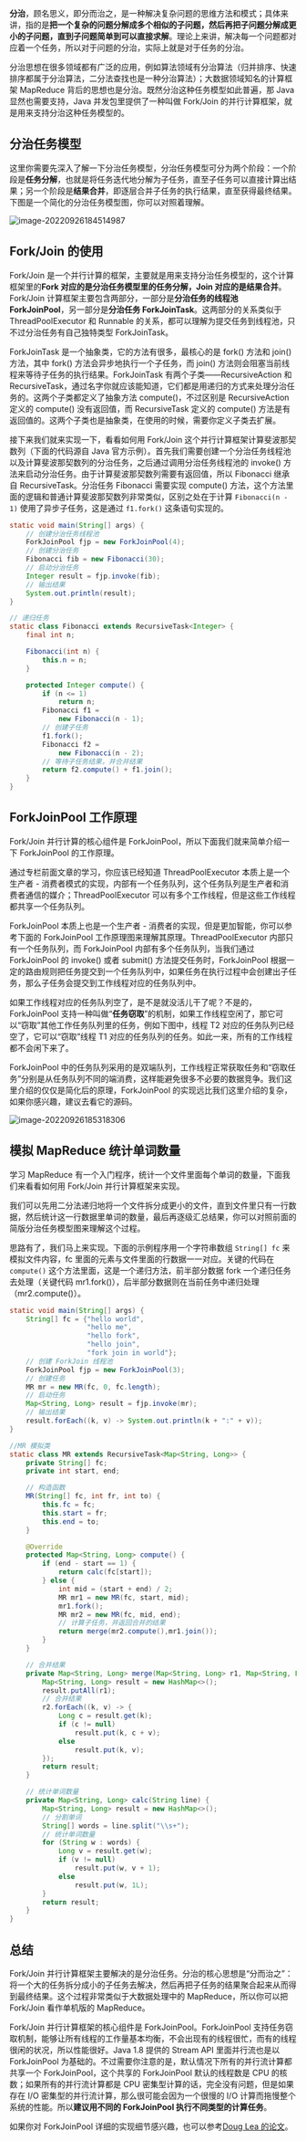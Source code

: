 **分治**，顾名思义，即分而治之，是一种解决复杂问题的思维方法和模式；具体来讲，指的是**把一个复杂的问题分解成多个相似的子问题，然后再把子问题分解成更小的子问题，直到子问题简单到可以直接求解**。理论上来讲，解决每一个问题都对应着一个任务，所以对于问题的分治，实际上就是对于任务的分治。



分治思想在很多领域都有广泛的应用，例如算法领域有分治算法（归并排序、快速排序都属于分治算法，二分法查找也是一种分治算法）；大数据领域知名的计算框架 MapReduce 背后的思想也是分治。既然分治这种任务模型如此普遍，那 Java 显然也需要支持，Java 并发包里提供了一种叫做 Fork/Join 的并行计算框架，就是用来支持分治这种任务模型的。





## 分治任务模型

这里你需要先深入了解一下分治任务模型，分治任务模型可分为两个阶段：一个阶段是**任务分解**，也就是将任务迭代地分解为子任务，直至子任务可以直接计算出结果；另一个阶段是**结果合并**，即逐层合并子任务的执行结果，直至获得最终结果。下图是一个简化的分治任务模型图，你可以对照着理解。

![image-20220926184514987](images/image-20220926184514987.png)



## Fork/Join 的使用

Fork/Join 是一个并行计算的框架，主要就是用来支持分治任务模型的，这个计算框架里的**Fork 对应的是分治任务模型里的任务分解，Join 对应的是结果合并**。Fork/Join 计算框架主要包含两部分，一部分是**分治任务的线程池 ForkJoinPool**，另一部分是**分治任务 ForkJoinTask**。这两部分的关系类似于 ThreadPoolExecutor 和 Runnable 的关系，都可以理解为提交任务到线程池，只不过分治任务有自己独特类型 ForkJoinTask。



ForkJoinTask 是一个抽象类，它的方法有很多，最核心的是 fork() 方法和 join() 方法，其中 fork() 方法会异步地执行一个子任务，而 join() 方法则会阻塞当前线程来等待子任务的执行结果。ForkJoinTask 有两个子类——RecursiveAction 和 RecursiveTask，通过名字你就应该能知道，它们都是用递归的方式来处理分治任务的。这两个子类都定义了抽象方法 compute()，不过区别是 RecursiveAction 定义的 compute() 没有返回值，而 RecursiveTask 定义的 compute() 方法是有返回值的。这两个子类也是抽象类，在使用的时候，需要你定义子类去扩展。



接下来我们就来实现一下，看看如何用 Fork/Join 这个并行计算框架计算斐波那契数列（下面的代码源自 Java 官方示例）。首先我们需要创建一个分治任务线程池以及计算斐波那契数列的分治任务，之后通过调用分治任务线程池的 invoke() 方法来启动分治任务。由于计算斐波那契数列需要有返回值，所以 Fibonacci 继承自 RecursiveTask。分治任务 Fibonacci 需要实现 compute() 方法，这个方法里面的逻辑和普通计算斐波那契数列非常类似，区别之处在于计算 `Fibonacci(n - 1)` 使用了异步子任务，这是通过 `f1.fork()` 这条语句实现的。

```java
static void main(String[] args) {
    // 创建分治任务线程池  
    ForkJoinPool fjp = new ForkJoinPool(4);
    // 创建分治任务
    Fibonacci fib = new Fibonacci(30);
    // 启动分治任务  
    Integer result = fjp.invoke(fib);
    // 输出结果  
    System.out.println(result);
}

// 递归任务
static class Fibonacci extends RecursiveTask<Integer> {
    final int n;

    Fibonacci(int n) {
        this.n = n;
    }

    protected Integer compute() {
        if (n <= 1)
            return n;
        Fibonacci f1 =
            new Fibonacci(n - 1);
        // 创建子任务  
        f1.fork();
        Fibonacci f2 =
            new Fibonacci(n - 2);
        // 等待子任务结果，并合并结果  
        return f2.compute() + f1.join();
    }
}
```



## ForkJoinPool 工作原理

Fork/Join 并行计算的核心组件是 ForkJoinPool，所以下面我们就来简单介绍一下 ForkJoinPool 的工作原理。



通过专栏前面文章的学习，你应该已经知道 ThreadPoolExecutor 本质上是一个生产者 - 消费者模式的实现，内部有一个任务队列，这个任务队列是生产者和消费者通信的媒介；ThreadPoolExecutor 可以有多个工作线程，但是这些工作线程都共享一个任务队列。



ForkJoinPool 本质上也是一个生产者 - 消费者的实现，但是更加智能，你可以参考下面的 ForkJoinPool 工作原理图来理解其原理。ThreadPoolExecutor 内部只有一个任务队列，而 ForkJoinPool 内部有多个任务队列，当我们通过 ForkJoinPool 的 invoke() 或者 submit() 方法提交任务时，ForkJoinPool 根据一定的路由规则把任务提交到一个任务队列中，如果任务在执行过程中会创建出子任务，那么子任务会提交到工作线程对应的任务队列中。



如果工作线程对应的任务队列空了，是不是就没活儿干了呢？不是的，ForkJoinPool 支持一种叫做“**任务窃取**”的机制，如果工作线程空闲了，那它可以“窃取”其他工作任务队列里的任务，例如下图中，线程 T2 对应的任务队列已经空了，它可以“窃取”线程 T1 对应的任务队列的任务。如此一来，所有的工作线程都不会闲下来了。



ForkJoinPool 中的任务队列采用的是双端队列，工作线程正常获取任务和“窃取任务”分别是从任务队列不同的端消费，这样能避免很多不必要的数据竞争。我们这里介绍的仅仅是简化后的原理，ForkJoinPool 的实现远比我们这里介绍的复杂，如果你感兴趣，建议去看它的源码。

![image-20220926185318306](images/image-20220926185318306.png)



## 模拟 MapReduce 统计单词数量

学习 MapReduce 有一个入门程序，统计一个文件里面每个单词的数量，下面我们来看看如何用 Fork/Join 并行计算框架来实现。



我们可以先用二分法递归地将一个文件拆分成更小的文件，直到文件里只有一行数据，然后统计这一行数据里单词的数量，最后再逐级汇总结果，你可以对照前面的简版分治任务模型图来理解这个过程。



思路有了，我们马上来实现。下面的示例程序用一个字符串数组 `String[] fc` 来模拟文件内容，fc 里面的元素与文件里面的行数据一一对应。关键的代码在 `compute()` 这个方法里面，这是一个递归方法，前半部分数据 fork 一个递归任务去处理（关键代码 mr1.fork()），后半部分数据则在当前任务中递归处理（mr2.compute()）。

```java
static void main(String[] args) {
    String[] fc = {"hello world",
                   "hello me",
                   "hello fork",
                   "hello join",
                   "fork join in world"};
    // 创建 ForkJoin 线程池    
    ForkJoinPool fjp = new ForkJoinPool(3);
    // 创建任务    
    MR mr = new MR(fc, 0, fc.length);
    // 启动任务    
    Map<String, Long> result = fjp.invoke(mr);
    // 输出结果    
    result.forEach((k, v) -> System.out.println(k + ":" + v));
}

//MR 模拟类
static class MR extends RecursiveTask<Map<String, Long>> {
    private String[] fc;
    private int start, end;

    // 构造函数
    MR(String[] fc, int fr, int to) {
        this.fc = fc;
        this.start = fr;
        this.end = to;
    }

    @Override
    protected Map<String, Long> compute() {
        if (end - start == 1) {
            return calc(fc[start]);
        } else {
            int mid = (start + end) / 2;
            MR mr1 = new MR(fc, start, mid);
            mr1.fork();
            MR mr2 = new MR(fc, mid, end);
            // 计算子任务，并返回合并的结果    
            return merge(mr2.compute(),mr1.join());
        }
    }

    // 合并结果
    private Map<String, Long> merge(Map<String, Long> r1, Map<String, Long> r2) {
        Map<String, Long> result = new HashMap<>();
        result.putAll(r1);
        // 合并结果
        r2.forEach((k, v) -> {
            Long c = result.get(k);
            if (c != null)
                result.put(k, c + v);
            else
                result.put(k, v);
        });
        return result;
    }

    // 统计单词数量
    private Map<String, Long> calc(String line) {
        Map<String, Long> result = new HashMap<>();
        // 分割单词    
        String[] words = line.split("\\s+");
        // 统计单词数量    
        for (String w : words) {
            Long v = result.get(w);
            if (v != null)
                result.put(w, v + 1);
            else
                result.put(w, 1L);
        }
        return result;
    }
}
```

## 总结

Fork/Join 并行计算框架主要解决的是分治任务。分治的核心思想是“分而治之”：将一个大的任务拆分成小的子任务去解决，然后再把子任务的结果聚合起来从而得到最终结果。这个过程非常类似于大数据处理中的 MapReduce，所以你可以把 Fork/Join 看作单机版的 MapReduce。

Fork/Join 并行计算框架的核心组件是 ForkJoinPool。ForkJoinPool 支持任务窃取机制，能够让所有线程的工作量基本均衡，不会出现有的线程很忙，而有的线程很闲的状况，所以性能很好。Java 1.8 提供的 Stream API 里面并行流也是以 ForkJoinPool 为基础的。不过需要你注意的是，默认情况下所有的并行流计算都共享一个 ForkJoinPool，这个共享的 ForkJoinPool 默认的线程数是 CPU 的核数；如果所有的并行流计算都是 CPU 密集型计算的话，完全没有问题，但是如果存在 I/O 密集型的并行流计算，那么很可能会因为一个很慢的 I/O 计算而拖慢整个系统的性能。所以**建议用不同的 ForkJoinPool 执行不同类型的计算任务**。

如果你对 ForkJoinPool 详细的实现细节感兴趣，也可以参考[Doug Lea 的论文](http://gee.cs.oswego.edu/dl/papers/fj.pdf)。